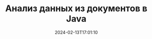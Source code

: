 ---
############################# Static ############################
layout: "auto-gen-parser"
date: 2024-02-13T17:01:10
draft: false
otherformats: 

############################# Head ############################
head_title: "Анализ данных из документов в Java"
head_description: "Быстро сканируйте штрих-коды из документов в Java. Сохраните новый документ, содержащий выбранные страницы, с помощью API слияния документов."

############################# Header ############################
title: "Анализ данных из документов в Java"
description: "Анализируйте данные из документов с помощью нескольких строк кода Java."
bg_image: "https://cms.admin.containerize.com/templates/aspose/App_Themes/V3/images/bg/header1.png"
bg_overlay: false
button:
    enable: true
    icon: "fas fa-arrow-down"
    label: "Скачать бесплатную пробную версию"
    link: "https://downloads.groupdocs.com/parser/java"

############################# SubMenu ############################
submenu:
    enable: true

    left:
        img_alt: "GroupDocs.Parser for Java"
        image: "https://cms.admin.containerize.com/templates/groupdocs/images/product-logos/90x90-noborder/groupdocs-parser-java.png"
        product: "GroupDocs.Parser"
        platform: "Java"

    middle:
        button:

            # button loop
            - link: "https://apireference.groupdocs.com/parser/java"
              text: "Справочник по API"

            # button loop
            - link: "https://github.com/groupdocs-parser"
              text: "Примеры кода"

            # button loop
            - link: "https://products.groupdocs.app/parser/family"
              text: "Живые демонстрации"

            # button loop
            - link: "https://purchase.groupdocs.com/pricing/parser/java"
              text: "Цены"

    right:
        link_download: "https://downloads.groupdocs.com/parser"
        link_learn: "https://docs.groupdocs.com/parser/java"
        link_buy: "https://purchase.groupdocs.com"

############################# About ############################
about:
    enable: true
    title: "Анализ данных с помощью шаблонов в GroupDocs.Parser for Java"
    content: |
        Шаблоны могут значительно повысить эффективность, точность и согласованность извлечения данных из документов. GroupDocs.Parser for Java предоставляет мощное решение для работы с шаблонами.
        
        С GroupDocs.Parser for Java вы можете легко создавать шаблоны для различных типов документов, включая PDF-файлы и документы Microsoft Word. Вы также можете использовать шаблоны для пакетного анализа нескольких документов.

        Рекомендации по работе с шаблонами в GroupDocs.Parser for Java включают использование уникальных идентификаторов и тщательное тестирование шаблонов перед развертыванием. С помощью GroupDocs.Parser for Java вы можете оптимизировать извлечение данных и добиться лучших результатов.

        Загрузите и попробуйте GroupDocs.Parser for Java сегодня, чтобы упростить задачи анализа документов и повысить свою производительность. Наша документация и ресурсы поддержки помогут вам начать работу и добиться успеха.

        Узнайте больше об анализе документов в [документации](https://docs.groupdocs.com/parser/java/working-with-templates/).

############################# More ############################
more:
    enable: true
    title_left: "Системные Требования"
    content_left: |
        GroupDocs.Parser for Java API поддерживаются на всех основных платформах и операционных системах. Перед выполнением приведенного ниже кода убедитесь, что в вашей системе установлены следующие предварительные компоненты.
        
        * Операционные системы: Microsoft Windows, Linux, MacOS
        * Среды разработки: NetBeans, Intellij IDEA, Eclipse, etc.
        * Фреймворки
        * Загрузите последнюю версию GroupDocs.Parser for Java из [Maven](https://repository.groupdocs.com/webapp/#/artifacts/browse/tree/General/repo/com/groupdocs/groupdocs-parser)

    title_right: "Зачем использовать GroupDocs.Parser for Java"
    content_right: |
        * Поддержка извлечения простого текста из любых поддерживаемых документов    
        * Парсинг документов по пользовательским шаблонам    
        * Полная поддержка извлечения структурированного текста    
        * Текстовый поиск по ключевому слову и регулярному выражению    
        * Извлечение форматированного текста, метаданных, изображений, контейнеров и вложений    
        * Извлечение оглавления для некоторых поддерживаемых форматов документов    
        * Парсинг данных форм из PDF-документов    
        * Извлечение гиперссылок из документа           

############################# Demos ############################
demos:
    enable: true
    title: "Live Demos - анализ данных из документов онлайн"
    content: |
       Проанализируйте данные из документов прямо сейчас, посетив веб-сайт [GroupDocs.Parser Live Demos](https://products.groupdocs.app/parser/).
       Живая демонстрация имеет следующие преимущества.
        
############################# About Formats ############################
about_formats:
    enable: true

############################# More Formats ############################
more_formats:
    enable: true
    title: "Анализ данных из других форматов документов"
    content: |
        Документы Java анализируют API форматов файлов и изображений. Извлеките данные для некоторых популярных форматов файлов, как указано ниже.

############################# Back to top ###############################
back_to_top:
    enable: true
---